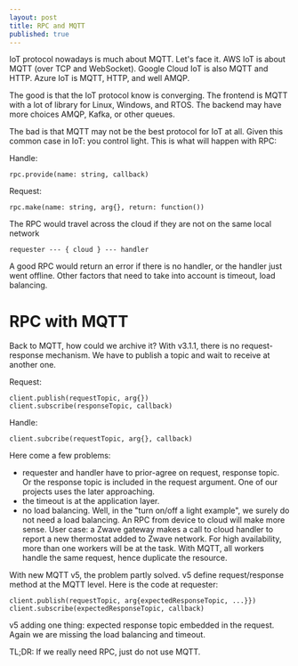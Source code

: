 ```yaml
---
layout: post
title: RPC and MQTT
published: true
---
```


IoT protocol nowadays is much about MQTT. Let's face it. AWS IoT is about MQTT (over TCP and WebSocket). Google Cloud IoT is also MQTT and HTTP. Azure IoT is MQTT, HTTP, and well AMQP.

The good is that the IoT protocol know is converging. The frontend is MQTT with a lot of library for Linux, Windows, and RTOS. The backend may have more choices AMQP, Kafka, or other queues.

The bad is that MQTT may not be the best protocol for IoT at all. Given this common case in IoT: you control light. This is what will happen with RPC:

Handle:

```{js}
rpc.provide(name: string, callback)
```

Request:

```{js}
rpc.make(name: string, arg{}, return: function())
```

The RPC would travel across the cloud if they are not on the same local network

```{text}
requester --- { cloud } --- handler
```

A good RPC would return an error if there is no handler, or the handler just went offline. Other factors that need to take into account is timeout, load balancing.

# RPC with MQTT

Back to MQTT, how could we archive it? With v3.1.1, there is no request-response mechanism. We have to publish a topic and wait to receive at another one.

Request:

```{js}
client.publish(requestTopic, arg{})
client.subscribe(responseTopic, callback)
```

Handle:

```{js}
client.subcribe(requestTopic, arg{}, callback)
```

Here come a few problems:

- requester and handler have to prior-agree on request, response topic. Or the response topic is included in the request argument. One of our projects uses the later approaching.
- the timeout is at the application layer.
- no load balancing. Well, in the "turn on/off a light example", we surely do not need a load balancing. An RPC from device to cloud will make more sense. User case: a Zwave gateway makes a call to cloud handler to report a new thermostat added to Zwave network. For high availability, more than one workers will be at the task. With MQTT, all workers handle the same request, hence duplicate the resource.

With new MQTT v5, the problem partly solved. v5 define request/response method at the MQTT level. Here is the code at requester:

```{js}
client.publish(requestTopic, arg{expectedResponseTopic, ...}})
client.subscribe(expectedResponseTopic, callback)
```

v5 adding one thing: expected response topic embedded in the request. Again we are missing the load balancing and timeout.

TL;DR: If we really need RPC, just do not use MQTT.
